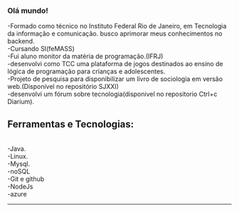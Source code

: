 ### Olá mundo! 


-Formado como técnico no Instituto Federal Rio de Janeiro, em Tecnologia da informação e comunicação. busco aprimorar meus conhecimentos no backend.<br>
-Cursando SI(feMASS)<br>
-Fui aluno monitor da matéria de programação.(IFRJ)<br>
-desenvolvi como TCC uma plataforma de jogos destinados ao ensino de lógica de programação para crianças e adolescentes.<br>
-Projeto de pesquisa para disponibilizar um livro de sociologia em versão web.(Disponível no repositório SJXXI)<br>
-desenvolvi um fórum sobre tecnologia(disponivel no repositorio Ctrl+c Diarium).

## Ferramentas e Tecnologias:
<br>
-Java.<br>
-Linux.<br>
-Mysql.<br>
-noSQL<br>
-Git e github<br>
-NodeJs<br>
-azure
<hr><br>
